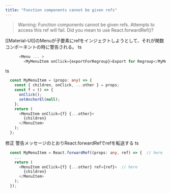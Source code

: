 ```yaml
---
title: "Function components cannot be given refs"
---
```


> Warning: Function components cannot be given refs. Attempts to access this ref will fail. Did you mean to use React.forwardRef()?

[[Material-UI]]のMenuが子要素にrefをインジェクトしようとして、それが関数コンポーネントの時に警告される。
ts

```typescript
      <Menu ... >
        <MyMenuItem onClick={exportForRegroup}>Export for Regroup</MyMenuItem> 
```


ts

```typescript
  const MyMenuItem = (props: any) => {
    const { children, onClick, ...other } = props;
    const f = () => {
      onClick();
      setAnchorEl(null);
    };
    return (
      <MenuItem onClick={f} {...other}>
        {children}
      </MenuItem>
    );
  };
```


修正
警告メッセージのとおりReact.forwardRefでrefを転送する
ts

```typescript
  const MyMenuItem = React.forwardRef((props: any, ref) => {  // here
    ...
    return (
      <MenuItem onClick={f} {...other} ref={ref}>  // here
        {children}
      </MenuItem>
    );
  });
```



